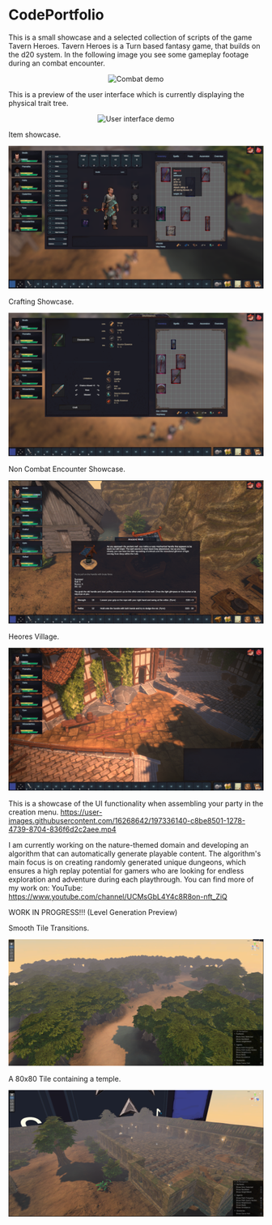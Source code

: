 # CodePortfolio
This is a small showcase and a selected collection of scripts of the game Tavern Heroes. Tavern Heroes is a Turn based fantasy game, that builds on the d20 system. In the following image you see some gameplay footage during an combat encounter.
<p align="center">
  <img src="https://user-images.githubusercontent.com/16268642/204817125-be7f2f38-d086-4a28-b124-f8c9bf46b4b0.png" alt="Combat demo"/>
</p>

This is a preview of the user interface which is currently displaying the physical trait tree.
<p align="center">
  <img src="https://user-images.githubusercontent.com/16268642/204818806-9b4fb07f-2158-4171-b5f4-9417acd91716.png" alt="User interface demo"/>
</p>

Item showcase.
<p align="center">
  <img src="https://github.com/Brodin-DMS/CodePortfolio/blob/master/Images/Items.png" alt="Items Demo"/>
</p>

Crafting Showcase.
<p align="center">
  <img src="https://github.com/Brodin-DMS/CodePortfolio/blob/master/Images/Crafting.png" alt="Items Demo"/>
</p>

Non Combat Encounter Showcase.
<p align="center">
  <img src="https://github.com/Brodin-DMS/CodePortfolio/blob/master/Images/Eventimage.png" alt="Items Demo"/>
</p>

Heores Village.
<p align="center">
  <img src="https://github.com/Brodin-DMS/CodePortfolio/blob/master/Images/Village.png" alt="Items Demo"/>
</p>


This is a showcase of the UI functionality when assembling your party in the creation menu.
https://user-images.githubusercontent.com/16268642/197336140-c8be8501-1278-4739-8704-836f6d2c2aee.mp4

I am currently working on the nature-themed domain and developing an algorithm that can automatically generate playable content. The algorithm's main focus is on creating randomly generated unique dungeons, which ensures a high replay potential for gamers who are looking for endless exploration and adventure during each playthrough.
You can find more of my work on:
YouTube: https://www.youtube.com/channel/UCMsGbL4Y4c8R8on-nft_ZiQ

WORK IN PROGRESS!!! (Level Generation Preview)

Smooth Tile Transitions.
<p align="center">
  <img src="https://github.com/Brodin-DMS/CodePortfolio/blob/master/AutomatedLvlGeneration.png" alt="flawlessTilemapTransitions]"/>
</p>

A 80x80 Tile containing a temple.
<p align="center">
  <img src="https://github.com/Brodin-DMS/CodePortfolio/blob/master/80x80TileLevelGeneration.png" alt="Generated Temple Demo]"/>
</p>
